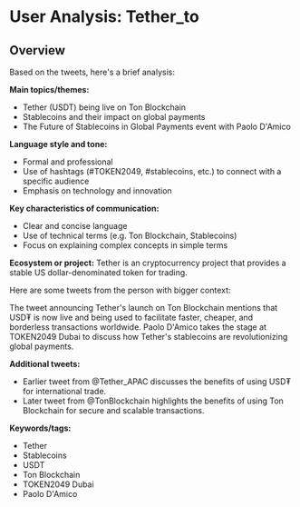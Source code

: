 # User Analysis: Tether_to

## Overview

Based on the tweets, here's a brief analysis:

**Main topics/themes:**

* Tether (USDT) being live on Ton Blockchain
* Stablecoins and their impact on global payments
* The Future of Stablecoins in Global Payments event with Paolo D'Amico

**Language style and tone:**

* Formal and professional
* Use of hashtags (#TOKEN2049, #stablecoins, etc.) to connect with a specific audience
* Emphasis on technology and innovation

**Key characteristics of communication:**

* Clear and concise language
* Use of technical terms (e.g. Ton Blockchain, Stablecoins)
* Focus on explaining complex concepts in simple terms

**Ecosystem or project:**
Tether is an cryptocurrency project that provides a stable US dollar-denominated token for trading.

Here are some tweets from the person with bigger context:

The tweet announcing Tether's launch on Ton Blockchain mentions that USD₮ is now live and being used to facilitate faster, cheaper, and borderless transactions worldwide. Paolo D'Amico takes the stage at TOKEN2049 Dubai to discuss how Tether's stablecoins are revolutionizing global payments.

**Additional tweets:**

* Earlier tweet from @Tether_APAC discusses the benefits of using USD₮ for international trade.
* Later tweet from @TonBlockchain highlights the benefits of using Ton Blockchain for secure and scalable transactions.

**Keywords/tags:**

* Tether
* Stablecoins
* USDT
* Ton Blockchain
* TOKEN2049 Dubai
* Paolo D'Amico